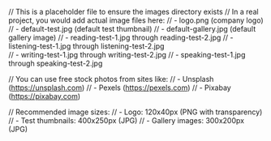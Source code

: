 // This is a placeholder file to ensure the images directory exists
// In a real project, you would add actual image files here:
// - logo.png (company logo)
// - default-test.jpg (default test thumbnail)
// - default-gallery.jpg (default gallery image)
// - reading-test-1.jpg through reading-test-2.jpg
// - listening-test-1.jpg through listening-test-2.jpg  
// - writing-test-1.jpg through writing-test-2.jpg
// - speaking-test-1.jpg through speaking-test-2.jpg

// You can use free stock photos from sites like:
// - Unsplash (https://unsplash.com)
// - Pexels (https://pexels.com)
// - Pixabay (https://pixabay.com)

// Recommended image sizes:
// - Logo: 120x40px (PNG with transparency)
// - Test thumbnails: 400x250px (JPG)
// - Gallery images: 300x200px (JPG)
